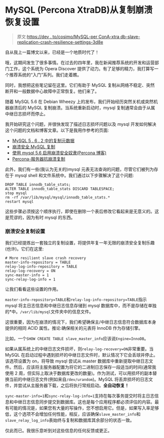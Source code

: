 # MySQL (Percona XtraDB)从复制崩溃恢复设置

> 原文:[https://dev . to/cosimo/MySQL-per ConA-xtra db-slave-replication-crash-resilience-settings-3d8e](https://dev.to/cosimo/mysql-percona-xtradb-slave-replication-crash-resilience-settings-3d8e)

自从我上一篇博文以来，已经是一个地质时代了！

哦，这期间发生了很多事情。在过去的四年里，我在新闻推荐系统的开发和运营部门工作，这个系统为 Opera Discover 提供了动力。有了足够的精力，我打算写一个推荐系统的“入门”系列。我们走着瞧。

同时，我想把这些笔记留在这里。它们有助于 MySQL 复制从网络不稳定、突然断开和一般数据中心故障中正常恢复。他们来了。

随着 MySQL 5.6 在 Debian Wheezy 上的发布，我们开始经历突然关机或突然机器崩溃后的 MySQL 复制崩溃。当系统重新启动时，mysql 复制通常会由于从属中继日志损坏而停止。

我开始研究这个问题，并很快发现了描述日志损坏问题以及 mysql 开发如何解决这个问题的文档和博客文章。以下是我用作参考的页面:

*   [MySQL 5 . 6 . 2 中的复制元数据](http://datacharmer.blogspot.com/2011/04/replication-metadata-in-mysql-562.html)
*   [崩溃安全 MySQL 复制](http://mysqlmusings.blogspot.no/2011/04/crash-safe-replication.html)
*   [使用 mysql 5.6 启用崩溃安全奴隶(Percona 博客)](https://www.percona.com/blog/2013/09/13/enabling-crash-safe-slaves-with-mysql-5-6/)
*   [Percona-服务器抗崩溃复制](https://www.percona.com/doc/percona-server/5.5/reliability/crash_resistant_replication.html)

此外，我们有一些(我认为无关的)mysql 元表无法查询的问题，尽管它们被列为存在于 mysql shell 和文件系统中。我们通过以下步骤解决了这个问题:

```
DROP TABLE innodb_table_stats;
ALTER TABLE innodb_table_stats DISCARD TABLESPACE;
stop mysql
rm -rf /var/lib/mysql/mysql/innodb_table_stats.*
restart mysql 
```

这些步骤必须按这个顺序执行，即使在删除一个表后修改它看起来是无意义的。这是荒谬的，因为有时 mysql 的东西。

### 崩溃安全复制设置

我们已经提炼出一套独立的复制设置，将提供年复一年无限的崩溃安全复制乐趣(也许)。它们在这里:

```
# More resilient slave crash recovery
master-info-repository = TABLE
relay-log-info-repository = TABLE
relay-log-recovery = ON
sync-master-info = 1
sync-relay-log-info = 1 
```

让我们看看这些设置的作用。

`master-info-repository=TABLE`和`relay-log-info-repository=TABLE`指示 mysql 将主日志信息和中继日志信息存储到 mysql 数据库中，而不是存储在单独的*中。`/var/lib/mysql`文件夹中的信息文件。

这很重要，因为在崩溃的情况下，我们希望确保主/中继日志信息符合数据库本身提供的相同 ACID 属性。推论:确保相关的元表将 InnoDB 作为存储引擎。

比如，一个`SHOW CREATE TABLE slave_master_info`应该说`Engine=InnoDB`。

如果从属系统上的中继日志文件损坏，则`relay-log-recovery=ON`非常重要。当 MySQL 在启动过程中遇到损坏的中继日志文件时，默认情况下它会丢球并停止。该选项设置为 on，将导致 mysql 尝试从 master 数据库中重新提取中继日志文件。然后，应该将主服务器配置为将它的二进制日志保存一段适当的时间(通常我使用 2 周，但实际上取决于数据库更改的数量)。作为测试，可以用损坏的副本替换当前的中继日志文件(例如来自`/dev/urandom`)。MySQL 将丢弃损坏的日志文件，并尝试从主服务器下载，之后将执行常规启动。**全自动恢复！**

`sync-master-info=1`和`sync-relay-log-info=1`支持在每次事务提交时将主日志信息和中继日志信息同步提交到数据库。这也是每个应用程序都必须评估的内容。最有可能的情况是，如果您有大量的写操作，您不想启用它。但是，如果写入率足够低，这个选项不会增加任何性能，相反，应该确保`slave_master_info`和`slave_relay_log_info`表始终与复制和数据库其余部分的状态一致。

仅此而已。我很乐意听到对这些信息的任何反馈或更正。
